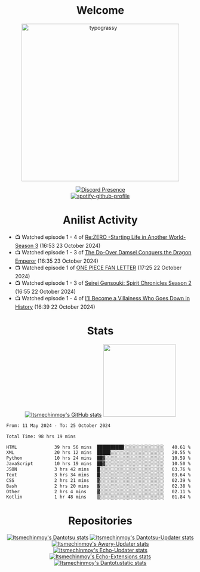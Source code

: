 <div align="center">

# Welcome
<a href="https://github.com/kawarimidoll/typograssy">
    <img alt="typograssy" src="https://typograssy.deno.dev/api?text=%E3%82%88%E3%81%86%E3%81%93%E3%81%9D%E3%81%BF%E3%81%AA%E3%81%95%E3%82%93%20-%20Itsmechinmoy--&&l0=none&l1=82d9d0&l2=027353&l3=038c4c&l4=01402e&bg=none&frame=none&speed=100&comment=" width="421.99">
</a>

[![Discord Presence](https://lanyard.cnrad.dev/api/523539866311720963?theme=dark&bg=Oe1116&animated=false&hideDiscrim=true&borderRadius=30px&hideActivity=whenNotUsed)](https://discord.com/users/523539866311720963)<br>
[![spotify-github-profile](https://spotify-github-profile.kittinanx.com/api/view?uid=31zczwoe3obxakjgkio7anubhkaq&cover_image=true&theme=novatorem&show_offline=true&background_color=121212&interchange=false&bar_color=53b14f&bar_color=ffffff&bar_color_cover=false)](https://spotify-github-profile.vercel.app/api/view?uid=31zczwoe3obxakjgkio7anubhkaq&redirect=true)
</div>

<div align="center">

# Anilist Activity
</div>
<!-- ANILIST_ACTIVITY:start -->

-   📺 Watched episode 1 - 4 of [Re:ZERO -Starting Life in Another World- Season 3](https://anilist.co/anime/163134) (16:53 23 October 2024)
-   📺 Watched episode 1 - 3 of [The Do-Over Damsel Conquers the Dragon Emperor](https://anilist.co/anime/164299) (16:35 23 October 2024)
-   📺 Watched episode 1 of [ONE PIECE FAN LETTER](https://anilist.co/anime/182469) (17:25 22 October 2024)
-   📺 Watched episode 1 - 3 of [Seirei Gensouki: Spirit Chronicles Season 2](https://anilist.co/anime/141182) (16:55 22 October 2024)
-   📺 Watched episode 1 - 4 of [I’ll Become a Villainess Who Goes Down in History](https://anilist.co/anime/168139) (16:39 22 October 2024)

<!-- ANILIST_ACTIVITY:end -->
<div align="center">
    
# Stats
[![Itsmechinmoy's GitHub stats](https://github-readme-stats.vercel.app/api?username=itsmechinmoy&show_icons=true&theme=algolia)](https://github.com/anuraghazra/github-readme-stats)
<img src="https://github-readme-stackoverflow.vercel.app/?userID=25004176&theme=dark" height="194"/>
</div>
<!--START_SECTION:waka-->

```txt
From: 11 May 2024 - To: 25 October 2024

Total Time: 98 hrs 19 mins

HTML              39 hrs 56 mins  ██████████░░░░░░░░░░░░░░░   40.61 %
XML               20 hrs 12 mins  █████░░░░░░░░░░░░░░░░░░░░   20.55 %
Python            10 hrs 24 mins  ██▓░░░░░░░░░░░░░░░░░░░░░░   10.59 %
JavaScript        10 hrs 19 mins  ██▓░░░░░░░░░░░░░░░░░░░░░░   10.50 %
JSON              3 hrs 42 mins   █░░░░░░░░░░░░░░░░░░░░░░░░   03.76 %
Text              3 hrs 34 mins   █░░░░░░░░░░░░░░░░░░░░░░░░   03.64 %
CSS               2 hrs 21 mins   ▓░░░░░░░░░░░░░░░░░░░░░░░░   02.39 %
Bash              2 hrs 20 mins   ▓░░░░░░░░░░░░░░░░░░░░░░░░   02.38 %
Other             2 hrs 4 mins    ▓░░░░░░░░░░░░░░░░░░░░░░░░   02.11 %
Kotlin            1 hr 48 mins    ▒░░░░░░░░░░░░░░░░░░░░░░░░   01.84 %
```

<!--END_SECTION:waka-->
<div align="center">

# Repositories
[![Itsmechinmoy's Dantotsu stats](https://github-readme-stats.vercel.app/api/pin/?username=itsmechinmoy&repo=dantotsu&show_icons=true&theme=algolia&description_lines_count=1)](https://github.com/itsmechinmoy/dantotsu)
[![Itsmechinmoy's Dantotsu-Updater stats](https://github-readme-stats.vercel.app/api/pin/?username=itsmechinmoy&repo=dantotsu-updater&show_icons=true&theme=algolia&description_lines_count=1)](https://github.com/itsmechinmoy/dantotsu-updater)
[![Itsmechinmoy's Awery-Updater stats](https://github-readme-stats.vercel.app/api/pin/?username=itsmechinmoy&repo=awery-updater&show_icons=true&theme=algolia&description_lines_count=1)](https://github.com/itsmechinmoy/awery-updater)
[![Itsmechinmoy's Echo-Updater stats](https://github-readme-stats.vercel.app/api/pin/?username=itsmechinmoy&repo=echo-updater&show_icons=true&theme=algolia&description_lines_count=1)](https://github.com/itsmechinmoy/echo-updater)
[![Itsmechinmoy's Echo-Extensions stats](https://github-readme-stats.vercel.app/api/pin/?username=itsmechinmoy&repo=echo-extensions&show_icons=true&theme=algolia&description_lines_count=1)](https://github.com/itsmechinmoy/echo-extensions)
[![Itsmechinmoy's Dantotustatic stats](https://github-readme-stats.vercel.app/api/pin/?username=itsmechinmoy&repo=dantotustatic&show_icons=true&theme=algolia&description_lines_count=1)](https://github.com/itsmechinmoy/dantotustatic)
</div>
